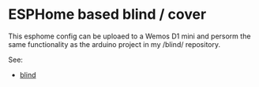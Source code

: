 # ESPHome based blind / cover
This esphome config can be uploaed to a Wemos D1 mini and persorm the same functionality as the arduino project in my /blind/ repository.

See:
* [blind](http://github.com/mjj4791/blind)

